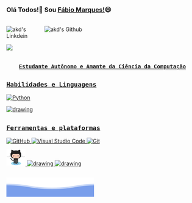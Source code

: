 ### Olá Todos!👋 Sou [Fábio Marques!](https://github.com/FabioMarquescbf)😄
<br>

<a href="https://www.linkedin.com/in/fábio-marques-038a95243/">
  <img align="left" alt="akd's Linkdein" width="100px" src="https://img.shields.io/badge/Linkedin-0A66C2?style=for-the-badge&logo=Linkedin&logoColor=white" />
</a>

<a href="https://github.com/FabioMarquescbf">
  <img align="left" alt="akd's Github" width="100px" src="https://img.shields.io/badge/Github-181717?style=for-the-badge&logo=Github&logoColor=white" /
 </a>

<br><br>
![](https://github.com/amandewatnitrr/amandewatnitrr/blob/main/header_.png)

## <p align="center"><h4 align="center"><samp> Estudante Autônomo e Amante da Ciência da Computação </samp></h4></p>

##

<h3><b><samp>Habilidades e Linguagens</samp></b></h3>

![Python](https://img.shields.io/badge/Python-3776AB?style=flat-square&logo=Python&logoColor=white)

<img src="https://github.com/amandewatnitrr/amandewatnitrr/blob/main/imgs/python-5.svg" alt="drawing" width="50"/>

##
<h3><b><samp>Ferramentas e plataformas</samp></b></h3>

![GitHub](https://img.shields.io/badge/GitHub-181717?style=flat-square&logo=github)
![Visual Studio Code](https://img.shields.io/badge/Visual_Studio_Code-007ACC?style=flat-square&logo=Visual-Studio-Code&logoColor=white)
![Git](https://img.shields.io/badge/Git-F05032?style=flat-square&logo=Git&logoColor=white)

<img src="https://github.com/amandewatnitrr/amandewatnitrr/blob/main/imgs/Octocat.png" alt="drawing" width="50"/>
<img src="https://github.com/amandewatnitrr/amandewatnitrr/blob/main/imgs/visual-studio-code.svg" alt="drawing" width="40"/>
<img src="https://github.com/amandewatnitrr/amandewatnitrr/blob/main/imgs/git-icon.svg" alt="drawing" width="40"/>
 
 ##
 
![](https://github.com/amandewatnitrr/amandewatnitrr/blob/main/imgs/bottom_header.svg)
